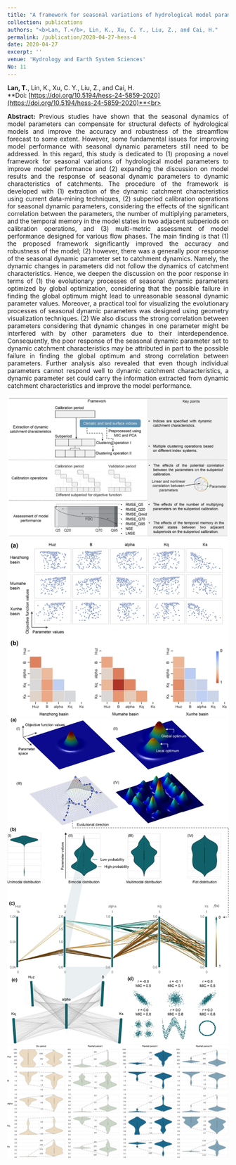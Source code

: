 ```yaml
---
title: "A framework for seasonal variations of hydrological model parameters: impact on model results and response to dynamic catchment characteristics"
collection: publications
authors: "<b>Lan, T.</b>, Lin, K., Xu, C. Y., Liu, Z., and Cai, H."
permalink: /publication/2020-04-27-hess-4
date: 2020-04-27
excerpt: ''
venue: 'Hydrology and Earth System Sciences'
No: 11
---
```

**Lan, T.**, Lin, K., Xu, C. Y., Liu, Z., and Cai, H.<br>
**Doi: [https://doi.org/10.5194/hess-24-5859-2020](https://doi.org/10.5194/hess-24-5859-2020)**<br>
 <p style="text-align:justify; text-justify:inter-ideograph;">
<b>Abstract:</b> Previous studies have shown that the seasonal dynamics of model parameters can compensate for structural defects of hydrological models and improve the accuracy and robustness of the streamflow forecast to some extent. However, some fundamental issues for improving model performance with seasonal dynamic parameters still need to be addressed. In this regard, this study is dedicated to (1) proposing a novel framework for seasonal variations of hydrological model parameters to improve model performance and (2) expanding the discussion on model results and the response of seasonal dynamic parameters to dynamic characteristics of catchments. The procedure of the framework is developed with (1) extraction of the dynamic catchment characteristics using current data-mining techniques, (2) subperiod calibration operations for seasonal dynamic parameters, considering the effects of the significant correlation between the parameters, the number of multiplying parameters, and the temporal memory in the model states in two adjacent subperiods on calibration operations, and (3) multi-metric assessment of model performance designed for various flow phases. The main finding is that (1) the proposed framework significantly improved the accuracy and robustness of the model; (2) however, there was a generally poor response of the seasonal dynamic parameter set to catchment dynamics. Namely, the dynamic changes in parameters did not follow the dynamics of catchment characteristics. Hence, we deepen the discussion on the poor response in terms of (1) the evolutionary processes of seasonal dynamic parameters optimized by global optimization, considering that the possible failure in finding the global optimum might lead to unreasonable seasonal dynamic parameter values. Moreover, a practical tool for visualizing the evolutionary processes of seasonal dynamic parameters was designed using geometry visualization techniques. (2) We also discuss the strong correlation between parameters considering that dynamic changes in one parameter might be interfered with by other parameters due to their interdependence. Consequently, the poor response of the seasonal dynamic parameter set to dynamic catchment characteristics may be attributed in part to the possible failure in finding the global optimum and strong correlation between parameters. Further analysis also revealed that even though individual parameters cannot respond well to dynamic catchment characteristics, a dynamic parameter set could carry the information extracted from dynamic catchment characteristics and improve the model performance. <br>
</p >
<img src='/images/paper4/4-1.jpg'><img src='/images/paper4/4-2.jpg'><img src='/images/paper4/4-3.jpg'><img src='/images/paper4/4-4.jpg'>
